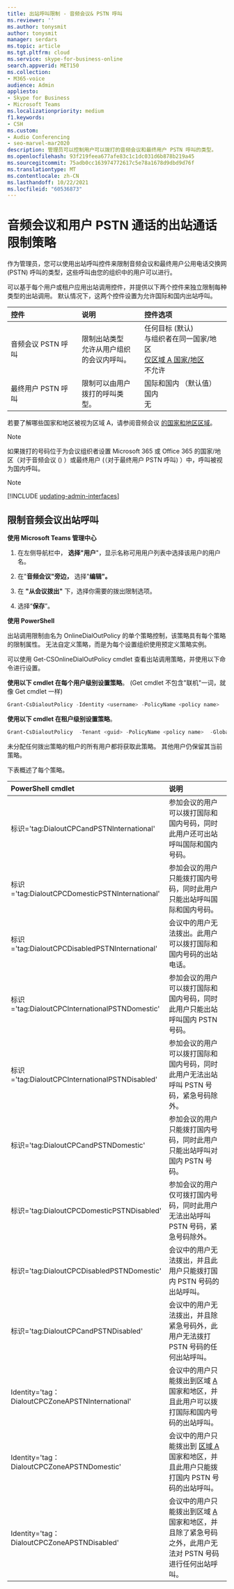 ```yaml
---
title: 出站呼叫限制 - 音频会议& PSTN 呼叫
ms.reviewer: ''
ms.author: tonysmit
author: tonysmit
manager: serdars
ms.topic: article
ms.tgt.pltfrm: cloud
ms.service: skype-for-business-online
search.appverid: MET150
ms.collection:
- M365-voice
audience: Admin
appliesto:
- Skype for Business
- Microsoft Teams
ms.localizationpriority: medium
f1.keywords:
- CSH
ms.custom:
- Audio Conferencing
- seo-marvel-mar2020
description: 管理员可以控制用户可以拨打的音频会议和最终用户 PSTN 呼叫的类型。
ms.openlocfilehash: 93f219feea677afe83c1c1dc031d6b878b219a45
ms.sourcegitcommit: 75adb0cc163974772617c5e78a1678d9dbd9d76f
ms.translationtype: MT
ms.contentlocale: zh-CN
ms.lasthandoff: 10/22/2021
ms.locfileid: "60536873"
---
```

# <a name="outbound-calling-restriction-policies-for-audio-conferencing-and-user-pstn-calls"></a>音频会议和用户 PSTN 通话的出站通话限制策略

作为管理员，您可以使用出站呼叫控件来限制音频会议和最终用户公用电话交换网 (PSTN) 呼叫的类型，这些呼叫由您的组织中的用户可以进行。

可以基于每个用户或租户应用出站调用控件，并提供以下两个控件来独立限制每种类型的出站调用。 默认情况下，这两个控件设置为允许国际和国内出站呼叫。

|控件|说明|控件选项|
|:-----|:-----|:-----|
|音频会议 PSTN 呼叫|限制出站类型 </br>允许从用户组织 </br>的会议内呼叫。|任何目标 (默认) </br>与组织者在同一国家/地区 </br> [仅区域 A 国家/地区](audio-conferencing-zones.md) </br>不允许|
|最终用户 PSTN 呼叫|限制可以由用户 </br>拨打的呼叫类型。|国际和国内 （默认值）</br>国内</br>无|

若要了解哪些国家和地区被视为区域 A，请参阅音频会议 [的国家和地区区域](audio-conferencing-zones.md)。

   > [!NOTE]
   > 如果拨打的号码位于为会议组织者设置 Microsoft 365 或 Office 365 的国家/地区（对于音频会议 () ）或最终用户 (（对于最终用户 PSTN 呼叫) ）中，呼叫被视为国内呼叫。

> [!NOTE]
> [!INCLUDE [updating-admin-interfaces](includes/updating-admin-interfaces.md)]

## <a name="restrict-audio-conferencing-outbound-calls"></a>限制音频会议出站呼叫

**使用 Microsoft Teams 管理中心**

1. 在左侧导航栏中， **选择"用户**"，显示名称可用用户列表中选择该用户的用户名。

3. 在"**音频会议"旁边，** 选择"**编辑"。**

4. 在 **"从会议拨出"** 下，选择你需要的拨出限制选项。

5. 选择“**保存**”。


**使用 PowerShell**

出站调用限制由名为 OnlineDialOutPolicy 的单个策略控制，该策略具有每个策略的限制属性。 无法自定义策略，而是为每个设置组织使用预定义策略实例。

可以使用 Get-CSOnlineDialOutPolicy cmdlet 查看出站调用策略，并使用以下命令进行设置。

**使用以下 cmdlet 在每个用户级别设置策略**。  (Get cmdlet 不包含"联机"一词，就像 Get cmdlet 一样) 

```powershell
Grant-CsDialoutPolicy -Identity <username> -PolicyName <policy name>    
```

**使用以下 cmdlet 在租户级别设置策略**。

```powershell
Grant-CsDialoutPolicy  -Tenant <guid> -PolicyName <policy name>  -Global 
```

未分配任何拨出策略的租户的所有用户都将获取此策略。 其他用户仍保留其当前策略。

下表概述了每个策略。

|PowerShell cmdlet|说明|
|:-----|:-----|
|标识='tag:DialoutCPCandPSTNInternational'    |    参加会议的用户可以拨打国际和国内号码，同时此用户还可出站呼叫国际和国内号码。    |
|标识='tag:DialoutCPCDomesticPSTNInternational'  |    参加会议的用户只能拨打国内号码，同时此用户只能出站呼叫国际和国内号码。    |
|    标识='tag:DialoutCPCDisabledPSTNInternational'    |    会议中的用户无法拨出。此用户可以拨打国际和国内号码的出站电话。    |
|    标识='tag:DialoutCPCInternationalPSTNDomestic'    |    参加会议的用户可以拨打国际和国内号码，同时此用户只能出站呼叫国内 PSTN 号码。    |
|    标识='tag:DialoutCPCInternationalPSTNDisabled'    |    参加会议的用户可以拨打国际和国内号码，同时此用户无法出站呼叫 PSTN 号码，紧急号码除外。    |
|    标识='tag:DialoutCPCandPSTNDomestic'    |    参加会议的用户只能拨打国内号码，同时此用户只能出站呼叫对国内 PSTN 号码。    |
|    标识='tag:DialoutCPCDomesticPSTNDisabled'    |    参加会议的用户仅可拨打国内号码，同时此用户无法出站呼叫 PSTN 号码，紧急号码除外。    |
|    标识='tag:DialoutCPCDisabledPSTNDomestic'    |    会议中的用户无法拨出，并且此用户只能拨打国内 PSTN 号码的出站呼叫。    |
|    标识='tag:DialoutCPCandPSTNDisabled'    |    会议中的用户无法拨出，并且除紧急号码外，此用户无法拨打 PSTN 号码的任何出站呼叫。    |
|    Identity='tag：DialoutCPCZoneAPSTNInternational'    |    会议中的用户只能拨出到区域 [A](audio-conferencing-zones.md)国家和地区，并且此用户可以拨打国际和国内号码的出站呼叫。    |
|    Identity='tag：DialoutCPCZoneAPSTNDomestic'    |    会议中的用户只能拨出到 [区域 A](audio-conferencing-zones.md)国家和地区，并且此用户只能拨打国内 PSTN 号码的出站呼叫。    |
|    Identity='tag：DialoutCPCZoneAPSTNDisabled'    |    会议中的用户只能拨出到区域 [A](audio-conferencing-zones.md)国家和地区，并且除了紧急号码之外，此用户无法对 PSTN 号码进行任何出站呼叫。    |

